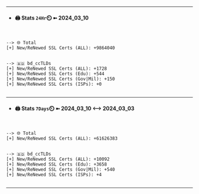 

---
- #### 🖨️ **Stats** `24Hr`⏲️ ➼ 2024_03_10
```console


--> 🌐 Total
[+] New/ReNewed SSL Certs (ALL): +9864040


--> 🇧🇩 bd_ccTLDs
[+] New/ReNewed SSL Certs (ALL): +1728
[+] New/ReNewed SSL Certs (Edu): +544
[+] New/ReNewed SSL Certs (Gov|Mil): +150
[+] New/ReNewed SSL Certs (ISPs): +0


```

---
- #### 🖨️ **Stats** `7Days`⏲️ ➼ 2024_03_10 <--> 2024_03_03
```console


--> 🌐 Total
[+] New/ReNewed SSL Certs (ALL): +61626383


--> 🇧🇩 bd_ccTLDs
[+] New/ReNewed SSL Certs (ALL): +10092
[+] New/ReNewed SSL Certs (Edu): +3658
[+] New/ReNewed SSL Certs (Gov|Mil): +540
[+] New/ReNewed SSL Certs (ISPs): +4


```

---

